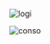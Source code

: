 ![logi](https://user-images.githubusercontent.com/18489496/51750637-f351c280-20b2-11e9-97e3-f1e0232bb04a.png)

![conso](https://user-images.githubusercontent.com/18489496/51750654-019fde80-20b3-11e9-80cd-6a0a8d29f446.gif)